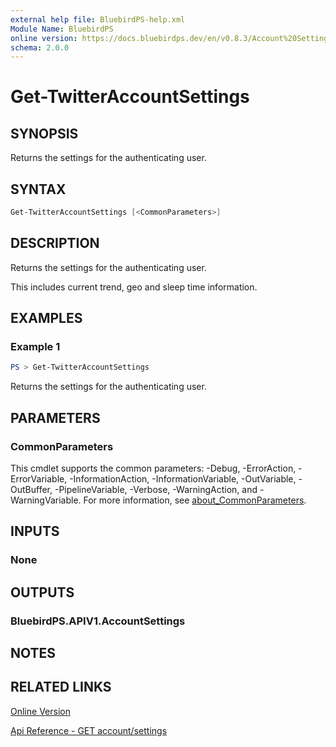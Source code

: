 ```yaml
---
external help file: BluebirdPS-help.xml
Module Name: BluebirdPS
online version: https://docs.bluebirdps.dev/en/v0.8.3/Account%20Settings%2C%20User%20Profile%2C%20and%20Saved%20Searches/Get-TwitterAccountSettings
schema: 2.0.0
---
```


# Get-TwitterAccountSettings

## SYNOPSIS

Returns the settings for the authenticating user.

## SYNTAX

```powershell
Get-TwitterAccountSettings [<CommonParameters>]
```

## DESCRIPTION

Returns the settings for the authenticating user.

This includes current trend, geo and sleep time information.

## EXAMPLES

### Example 1

```powershell
PS > Get-TwitterAccountSettings
```

Returns the settings for the authenticating user.

## PARAMETERS

### CommonParameters

This cmdlet supports the common parameters: -Debug, -ErrorAction, -ErrorVariable, -InformationAction, -InformationVariable, -OutVariable, -OutBuffer, -PipelineVariable, -Verbose, -WarningAction, and -WarningVariable. For more information, see [about_CommonParameters](http://go.microsoft.com/fwlink/?LinkID=113216).

## INPUTS

### None

## OUTPUTS

### BluebirdPS.APIV1.AccountSettings

## NOTES

## RELATED LINKS

[Online Version](https://docs.bluebirdps.dev/en/v0.8.3/Account%20Settings%2C%20User%20Profile%2C%20and%20Saved%20Searches/Get-TwitterAccountSettings)

[Api Reference - GET account/settings](https://developer.twitter.com/en/docs/twitter-api/v1/accounts-and-users/manage-account-settings/api-reference/get-account-settings)
